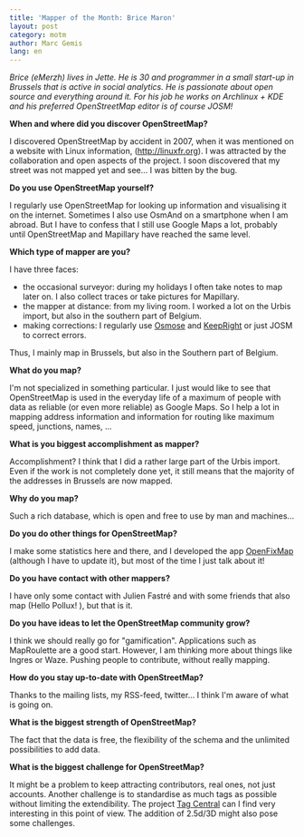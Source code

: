```yaml
---
title: 'Mapper of the Month: Brice Maron'
layout: post
category: motm
author: Marc Gemis
lang: en
---
```


_Brice (eMerzh) lives in Jette. He is 30 and programmer in a small start-up in Brussels that is active in social analytics. He is passionate about open source and everything around it. For his job he works on Archlinux + KDE and his preferred OpenStreetMap editor is of course JOSM!_


**When and where did you discover OpenStreetMap?**

I discovered OpenStreetMap by accident in 2007, when it was mentioned on a website with Linux information, (http://linuxfr.org). I was attracted by the collaboration and open aspects of the project. I soon discovered that my street was not mapped yet and see... I was bitten by the bug.

**Do you use OpenStreetMap yourself?**

I regularly use OpenStreetMap for looking up information and visualising it on the internet. Sometimes I also use OsmAnd on a smartphone when I am abroad. But I have to confess that I still use Google Maps a lot, probably until OpenStreetMap and Mapillary have reached the same level.

**Which type of mapper are you?**

I have three faces:

* the occasional surveyor: during my holidays I often take notes to map later on. I also collect traces or take pictures for Mapillary.
* the mapper at distance: from my living room. I worked a lot on the Urbis import, but also in the southern part of Belgium.
* making corrections: I regularly use [Osmose](http://osmose.openstreetmap.fr/fr/) and [KeepRight](http://wiki.openstreetmap.org/wiki/FR:Keep_Right) or just JOSM to correct errors.

Thus, I mainly map in Brussels, but also in the Southern part of Belgium.

**What do you map?**

I'm not specialized in something particular. I just would like to see that OpenStreetMap is used in the everyday life of a maximum of people with data as reliable (or even more reliable) as Google Maps. So I help a lot in mapping address information and information for routing like maximum speed, junctions, names, ...

**What is you biggest accomplishment as mapper?**

Accomplishment? I think that I did a rather large part of the Urbis import. Even if the work is not completely done yet, it still means that the majority of the addresses in Brussels are now mapped.

**Why do you map?**

Such a rich database, which is open and free to use by man and machines...

**Do you do other things for OpenStreetMap?**

I make some statistics here and there, and I developed the app [OpenFixMap](http://wiki.openstreetmap.org/wiki/OpenFixMap) (although I have to update it), but most of the time I just talk about it!

**Do you have contact with other mappers?**

I have only some contact with Julien Fastré and with some friends that also map (Hello Pollux! ), but that is it.

**Do you have ideas to let the OpenStreetMap community grow?**

I think we should really go for "gamification". Applications such as MapRoulette are a good start. However, I am thinking more about things like Ingres or Waze. Pushing people to contribute, without really mapping.

**How do you stay up-to-date with OpenStreetMap?**

Thanks to the mailing lists, my RSS-feed, twitter... I think I'm aware of what is going on.

**What is the biggest strength of OpenStreetMap?**

The fact that the data is free, the flexibility of the schema and the unlimited possibilities to add data.

**What is the biggest challenge for OpenStreetMap?**

It might be a problem to keep attracting contributors, real ones, not just accounts. Another challenge is to standardise as much tags as possible without limiting the extendibility. The project [Tag Central](http://wiki.openstreetmap.org/wiki/SotM_2010_session:_Tag_Central:_a_Schema_for_OSM) can I find very interesting in this point of view. The addition of 2.5d/3D might also pose some challenges.
